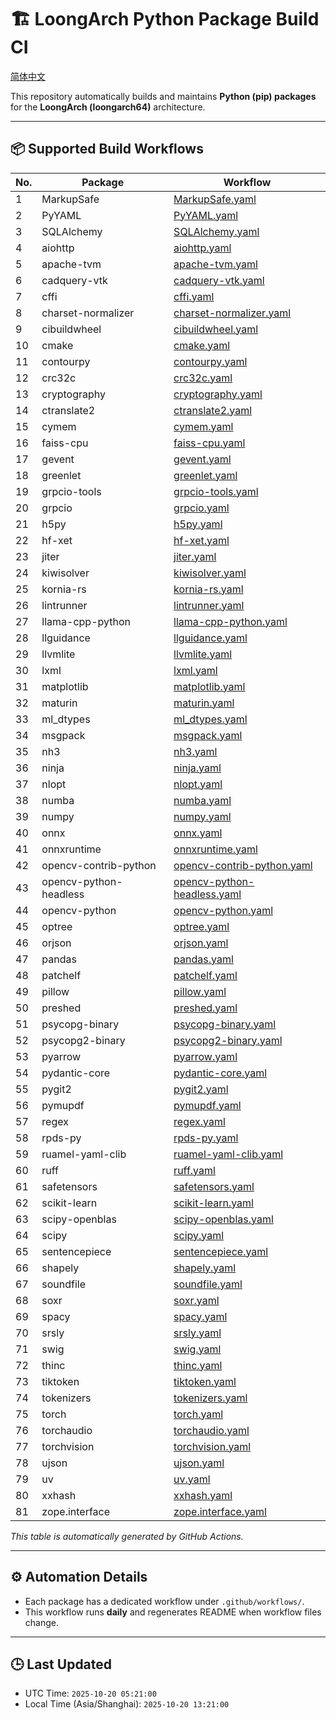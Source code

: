 # 🏗️ LoongArch Python Package Build CI

[简体中文](./README_zh.md)

This repository automatically builds and maintains **Python (pip) packages** for the **LoongArch (loongarch64)** architecture.

---

## 📦 Supported Build Workflows

| No. | Package | Workflow |
|-----|----------|-----------|
| 1 | MarkupSafe | [MarkupSafe.yaml](https://github.com/Loongson-Cloud-Community/pypi/blob/main/.github/workflows/MarkupSafe.yaml) |
| 2 | PyYAML | [PyYAML.yaml](https://github.com/Loongson-Cloud-Community/pypi/blob/main/.github/workflows/PyYAML.yaml) |
| 3 | SQLAlchemy | [SQLAlchemy.yaml](https://github.com/Loongson-Cloud-Community/pypi/blob/main/.github/workflows/SQLAlchemy.yaml) |
| 4 | aiohttp | [aiohttp.yaml](https://github.com/Loongson-Cloud-Community/pypi/blob/main/.github/workflows/aiohttp.yaml) |
| 5 | apache-tvm | [apache-tvm.yaml](https://github.com/Loongson-Cloud-Community/pypi/blob/main/.github/workflows/apache-tvm.yaml) |
| 6 | cadquery-vtk | [cadquery-vtk.yaml](https://github.com/Loongson-Cloud-Community/pypi/blob/main/.github/workflows/cadquery-vtk.yaml) |
| 7 | cffi | [cffi.yaml](https://github.com/Loongson-Cloud-Community/pypi/blob/main/.github/workflows/cffi.yaml) |
| 8 | charset-normalizer | [charset-normalizer.yaml](https://github.com/Loongson-Cloud-Community/pypi/blob/main/.github/workflows/charset-normalizer.yaml) |
| 9 | cibuildwheel | [cibuildwheel.yaml](https://github.com/Loongson-Cloud-Community/pypi/blob/main/.github/workflows/cibuildwheel.yaml) |
| 10 | cmake | [cmake.yaml](https://github.com/Loongson-Cloud-Community/pypi/blob/main/.github/workflows/cmake.yaml) |
| 11 | contourpy | [contourpy.yaml](https://github.com/Loongson-Cloud-Community/pypi/blob/main/.github/workflows/contourpy.yaml) |
| 12 | crc32c | [crc32c.yaml](https://github.com/Loongson-Cloud-Community/pypi/blob/main/.github/workflows/crc32c.yaml) |
| 13 | cryptography | [cryptography.yaml](https://github.com/Loongson-Cloud-Community/pypi/blob/main/.github/workflows/cryptography.yaml) |
| 14 | ctranslate2 | [ctranslate2.yaml](https://github.com/Loongson-Cloud-Community/pypi/blob/main/.github/workflows/ctranslate2.yaml) |
| 15 | cymem | [cymem.yaml](https://github.com/Loongson-Cloud-Community/pypi/blob/main/.github/workflows/cymem.yaml) |
| 16 | faiss-cpu | [faiss-cpu.yaml](https://github.com/Loongson-Cloud-Community/pypi/blob/main/.github/workflows/faiss-cpu.yaml) |
| 17 | gevent | [gevent.yaml](https://github.com/Loongson-Cloud-Community/pypi/blob/main/.github/workflows/gevent.yaml) |
| 18 | greenlet | [greenlet.yaml](https://github.com/Loongson-Cloud-Community/pypi/blob/main/.github/workflows/greenlet.yaml) |
| 19 | grpcio-tools | [grpcio-tools.yaml](https://github.com/Loongson-Cloud-Community/pypi/blob/main/.github/workflows/grpcio-tools.yaml) |
| 20 | grpcio | [grpcio.yaml](https://github.com/Loongson-Cloud-Community/pypi/blob/main/.github/workflows/grpcio.yaml) |
| 21 | h5py | [h5py.yaml](https://github.com/Loongson-Cloud-Community/pypi/blob/main/.github/workflows/h5py.yaml) |
| 22 | hf-xet | [hf-xet.yaml](https://github.com/Loongson-Cloud-Community/pypi/blob/main/.github/workflows/hf-xet.yaml) |
| 23 | jiter | [jiter.yaml](https://github.com/Loongson-Cloud-Community/pypi/blob/main/.github/workflows/jiter.yaml) |
| 24 | kiwisolver | [kiwisolver.yaml](https://github.com/Loongson-Cloud-Community/pypi/blob/main/.github/workflows/kiwisolver.yaml) |
| 25 | kornia-rs | [kornia-rs.yaml](https://github.com/Loongson-Cloud-Community/pypi/blob/main/.github/workflows/kornia-rs.yaml) |
| 26 | lintrunner | [lintrunner.yaml](https://github.com/Loongson-Cloud-Community/pypi/blob/main/.github/workflows/lintrunner.yaml) |
| 27 | llama-cpp-python | [llama-cpp-python.yaml](https://github.com/Loongson-Cloud-Community/pypi/blob/main/.github/workflows/llama-cpp-python.yaml) |
| 28 | llguidance | [llguidance.yaml](https://github.com/Loongson-Cloud-Community/pypi/blob/main/.github/workflows/llguidance.yaml) |
| 29 | llvmlite | [llvmlite.yaml](https://github.com/Loongson-Cloud-Community/pypi/blob/main/.github/workflows/llvmlite.yaml) |
| 30 | lxml | [lxml.yaml](https://github.com/Loongson-Cloud-Community/pypi/blob/main/.github/workflows/lxml.yaml) |
| 31 | matplotlib | [matplotlib.yaml](https://github.com/Loongson-Cloud-Community/pypi/blob/main/.github/workflows/matplotlib.yaml) |
| 32 | maturin | [maturin.yaml](https://github.com/Loongson-Cloud-Community/pypi/blob/main/.github/workflows/maturin.yaml) |
| 33 | ml_dtypes | [ml_dtypes.yaml](https://github.com/Loongson-Cloud-Community/pypi/blob/main/.github/workflows/ml_dtypes.yaml) |
| 34 | msgpack | [msgpack.yaml](https://github.com/Loongson-Cloud-Community/pypi/blob/main/.github/workflows/msgpack.yaml) |
| 35 | nh3 | [nh3.yaml](https://github.com/Loongson-Cloud-Community/pypi/blob/main/.github/workflows/nh3.yaml) |
| 36 | ninja | [ninja.yaml](https://github.com/Loongson-Cloud-Community/pypi/blob/main/.github/workflows/ninja.yaml) |
| 37 | nlopt | [nlopt.yaml](https://github.com/Loongson-Cloud-Community/pypi/blob/main/.github/workflows/nlopt.yaml) |
| 38 | numba | [numba.yaml](https://github.com/Loongson-Cloud-Community/pypi/blob/main/.github/workflows/numba.yaml) |
| 39 | numpy | [numpy.yaml](https://github.com/Loongson-Cloud-Community/pypi/blob/main/.github/workflows/numpy.yaml) |
| 40 | onnx | [onnx.yaml](https://github.com/Loongson-Cloud-Community/pypi/blob/main/.github/workflows/onnx.yaml) |
| 41 | onnxruntime | [onnxruntime.yaml](https://github.com/Loongson-Cloud-Community/pypi/blob/main/.github/workflows/onnxruntime.yaml) |
| 42 | opencv-contrib-python | [opencv-contrib-python.yaml](https://github.com/Loongson-Cloud-Community/pypi/blob/main/.github/workflows/opencv-contrib-python.yaml) |
| 43 | opencv-python-headless | [opencv-python-headless.yaml](https://github.com/Loongson-Cloud-Community/pypi/blob/main/.github/workflows/opencv-python-headless.yaml) |
| 44 | opencv-python | [opencv-python.yaml](https://github.com/Loongson-Cloud-Community/pypi/blob/main/.github/workflows/opencv-python.yaml) |
| 45 | optree | [optree.yaml](https://github.com/Loongson-Cloud-Community/pypi/blob/main/.github/workflows/optree.yaml) |
| 46 | orjson | [orjson.yaml](https://github.com/Loongson-Cloud-Community/pypi/blob/main/.github/workflows/orjson.yaml) |
| 47 | pandas | [pandas.yaml](https://github.com/Loongson-Cloud-Community/pypi/blob/main/.github/workflows/pandas.yaml) |
| 48 | patchelf | [patchelf.yaml](https://github.com/Loongson-Cloud-Community/pypi/blob/main/.github/workflows/patchelf.yaml) |
| 49 | pillow | [pillow.yaml](https://github.com/Loongson-Cloud-Community/pypi/blob/main/.github/workflows/pillow.yaml) |
| 50 | preshed | [preshed.yaml](https://github.com/Loongson-Cloud-Community/pypi/blob/main/.github/workflows/preshed.yaml) |
| 51 | psycopg-binary | [psycopg-binary.yaml](https://github.com/Loongson-Cloud-Community/pypi/blob/main/.github/workflows/psycopg-binary.yaml) |
| 52 | psycopg2-binary | [psycopg2-binary.yaml](https://github.com/Loongson-Cloud-Community/pypi/blob/main/.github/workflows/psycopg2-binary.yaml) |
| 53 | pyarrow | [pyarrow.yaml](https://github.com/Loongson-Cloud-Community/pypi/blob/main/.github/workflows/pyarrow.yaml) |
| 54 | pydantic-core | [pydantic-core.yaml](https://github.com/Loongson-Cloud-Community/pypi/blob/main/.github/workflows/pydantic-core.yaml) |
| 55 | pygit2 | [pygit2.yaml](https://github.com/Loongson-Cloud-Community/pypi/blob/main/.github/workflows/pygit2.yaml) |
| 56 | pymupdf | [pymupdf.yaml](https://github.com/Loongson-Cloud-Community/pypi/blob/main/.github/workflows/pymupdf.yaml) |
| 57 | regex | [regex.yaml](https://github.com/Loongson-Cloud-Community/pypi/blob/main/.github/workflows/regex.yaml) |
| 58 | rpds-py | [rpds-py.yaml](https://github.com/Loongson-Cloud-Community/pypi/blob/main/.github/workflows/rpds-py.yaml) |
| 59 | ruamel-yaml-clib | [ruamel-yaml-clib.yaml](https://github.com/Loongson-Cloud-Community/pypi/blob/main/.github/workflows/ruamel-yaml-clib.yaml) |
| 60 | ruff | [ruff.yaml](https://github.com/Loongson-Cloud-Community/pypi/blob/main/.github/workflows/ruff.yaml) |
| 61 | safetensors | [safetensors.yaml](https://github.com/Loongson-Cloud-Community/pypi/blob/main/.github/workflows/safetensors.yaml) |
| 62 | scikit-learn | [scikit-learn.yaml](https://github.com/Loongson-Cloud-Community/pypi/blob/main/.github/workflows/scikit-learn.yaml) |
| 63 | scipy-openblas | [scipy-openblas.yaml](https://github.com/Loongson-Cloud-Community/pypi/blob/main/.github/workflows/scipy-openblas.yaml) |
| 64 | scipy | [scipy.yaml](https://github.com/Loongson-Cloud-Community/pypi/blob/main/.github/workflows/scipy.yaml) |
| 65 | sentencepiece | [sentencepiece.yaml](https://github.com/Loongson-Cloud-Community/pypi/blob/main/.github/workflows/sentencepiece.yaml) |
| 66 | shapely | [shapely.yaml](https://github.com/Loongson-Cloud-Community/pypi/blob/main/.github/workflows/shapely.yaml) |
| 67 | soundfile | [soundfile.yaml](https://github.com/Loongson-Cloud-Community/pypi/blob/main/.github/workflows/soundfile.yaml) |
| 68 | soxr | [soxr.yaml](https://github.com/Loongson-Cloud-Community/pypi/blob/main/.github/workflows/soxr.yaml) |
| 69 | spacy | [spacy.yaml](https://github.com/Loongson-Cloud-Community/pypi/blob/main/.github/workflows/spacy.yaml) |
| 70 | srsly | [srsly.yaml](https://github.com/Loongson-Cloud-Community/pypi/blob/main/.github/workflows/srsly.yaml) |
| 71 | swig | [swig.yaml](https://github.com/Loongson-Cloud-Community/pypi/blob/main/.github/workflows/swig.yaml) |
| 72 | thinc | [thinc.yaml](https://github.com/Loongson-Cloud-Community/pypi/blob/main/.github/workflows/thinc.yaml) |
| 73 | tiktoken | [tiktoken.yaml](https://github.com/Loongson-Cloud-Community/pypi/blob/main/.github/workflows/tiktoken.yaml) |
| 74 | tokenizers | [tokenizers.yaml](https://github.com/Loongson-Cloud-Community/pypi/blob/main/.github/workflows/tokenizers.yaml) |
| 75 | torch | [torch.yaml](https://github.com/Loongson-Cloud-Community/pypi/blob/main/.github/workflows/torch.yaml) |
| 76 | torchaudio | [torchaudio.yaml](https://github.com/Loongson-Cloud-Community/pypi/blob/main/.github/workflows/torchaudio.yaml) |
| 77 | torchvision | [torchvision.yaml](https://github.com/Loongson-Cloud-Community/pypi/blob/main/.github/workflows/torchvision.yaml) |
| 78 | ujson | [ujson.yaml](https://github.com/Loongson-Cloud-Community/pypi/blob/main/.github/workflows/ujson.yaml) |
| 79 | uv | [uv.yaml](https://github.com/Loongson-Cloud-Community/pypi/blob/main/.github/workflows/uv.yaml) |
| 80 | xxhash | [xxhash.yaml](https://github.com/Loongson-Cloud-Community/pypi/blob/main/.github/workflows/xxhash.yaml) |
| 81 | zope.interface | [zope.interface.yaml](https://github.com/Loongson-Cloud-Community/pypi/blob/main/.github/workflows/zope.interface.yaml) |

_This table is automatically generated by GitHub Actions._

---

## ⚙️ Automation Details

- Each package has a dedicated workflow under `.github/workflows/`.
- This workflow runs **daily** and regenerates README when workflow files change.

---

## 🕒 Last Updated

- UTC Time: `2025-10-20 05:21:00`
- Local Time (Asia/Shanghai): `2025-10-20 13:21:00`
